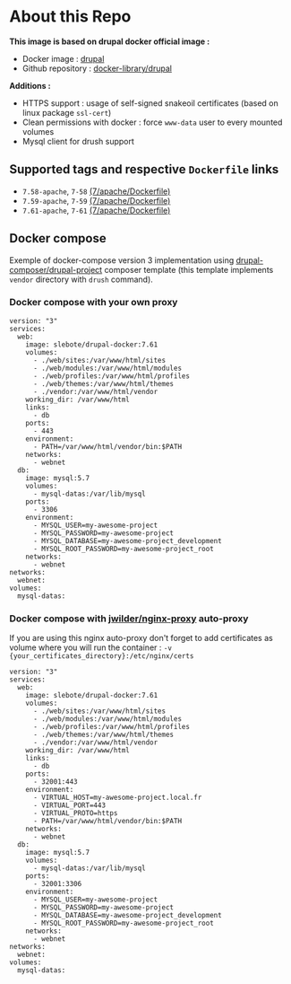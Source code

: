# About this Repo

**This image is based on drupal docker official image :**

- Docker image : [drupal](https://hub.docker.com/_/drupal/)
- Github repository : [docker-library/drupal](https://github.com/docker-library/drupal)

**Additions :**

- HTTPS support : usage of self-signed snakeoil certificates (based on linux package `ssl-cert`)
- Clean permissions with docker : force `www-data` user to every mounted volumes
- Mysql client for drush support

## Supported tags and respective `Dockerfile` links

- `7.58-apache`, `7-58` [(7/apache/Dockerfile)](https://github.com/slebote/drupal-docker/blob/master/7/apache/Dockerfile)
- `7.59-apache`, `7-59` [(7/apache/Dockerfile)](https://github.com/slebote/drupal-docker/blob/master/7/apache/Dockerfile)
- `7.61-apache`, `7-61` [(7/apache/Dockerfile)](https://github.com/slebote/drupal-docker/blob/master/7/apache/Dockerfile)

## Docker compose

Exemple of docker-compose version 3 implementation using [drupal-composer/drupal-project](https://github.com/drupal-composer/drupal-project)
composer template (this template implements `vendor` directory with `drush` command).

### Docker compose with your own proxy

```
version: "3"
services:
  web:
    image: slebote/drupal-docker:7.61
    volumes:
      - ./web/sites:/var/www/html/sites
      - ./web/modules:/var/www/html/modules
      - ./web/profiles:/var/www/html/profiles
      - ./web/themes:/var/www/html/themes
      - ./vendor:/var/www/html/vendor
    working_dir: /var/www/html
    links:
      - db
    ports:
      - 443
    environment:
      - PATH=/var/www/html/vendor/bin:$PATH
    networks:
      - webnet
  db:
    image: mysql:5.7
    volumes:
      - mysql-datas:/var/lib/mysql
    ports:
      - 3306
    environment:
      - MYSQL_USER=my-awesome-project
      - MYSQL_PASSWORD=my-awesome-project
      - MYSQL_DATABASE=my-awesome-project_development
      - MYSQL_ROOT_PASSWORD=my-awesome-project_root
    networks:
      - webnet
networks:
  webnet:
volumes:
  mysql-datas:
```

### Docker compose with [jwilder/nginx-proxy](https://hub.docker.com/r/jwilder/nginx-proxy/) auto-proxy

If you are using this nginx auto-proxy don't forget to add certificates as volume where you will run the container : `-v {your_certificates_directory}:/etc/nginx/certs`

```
version: "3"
services:
  web:
    image: slebote/drupal-docker:7.61
    volumes:
      - ./web/sites:/var/www/html/sites
      - ./web/modules:/var/www/html/modules
      - ./web/profiles:/var/www/html/profiles
      - ./web/themes:/var/www/html/themes
      - ./vendor:/var/www/html/vendor
    working_dir: /var/www/html
    links:
      - db
    ports:
      - 32001:443
    environment:
      - VIRTUAL_HOST=my-awesome-project.local.fr
      - VIRTUAL_PORT=443
      - VIRTUAL_PROTO=https
      - PATH=/var/www/html/vendor/bin:$PATH
    networks:
      - webnet
  db:
    image: mysql:5.7
    volumes:
      - mysql-datas:/var/lib/mysql
    ports:
      - 32001:3306
    environment:
      - MYSQL_USER=my-awesome-project
      - MYSQL_PASSWORD=my-awesome-project
      - MYSQL_DATABASE=my-awesome-project_development
      - MYSQL_ROOT_PASSWORD=my-awesome-project_root
    networks:
      - webnet
networks:
  webnet:
volumes:
  mysql-datas:
```